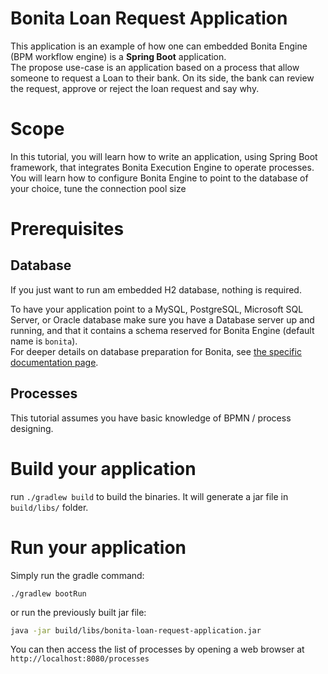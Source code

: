# Bonita Loan Request Application


This application is an example of how one can embedded Bonita Engine (BPM workflow engine)
is a **Spring Boot** application.  
The propose use-case is an application based on a process that allow someone to request
a Loan to their bank. On its side, the bank can review the request, approve or reject the loan request
and say why.


# Scope
In this tutorial, you will learn how to write an application, using Spring Boot framework, that integrates
Bonita Execution Engine to operate processes.  
You will learn how to configure Bonita Engine to point to the database of your choice, tune the connection pool size


# Prerequisites
## Database

If you just want to run am embedded H2 database, nothing is required.

To have your application point to a MySQL, PostgreSQL, Microsoft SQL Server, or Oracle database make sure
you have a Database server up and running, and that it contains a schema reserved for Bonita Engine (default name is `bonita`).  
For deeper details on database preparation for Bonita, see [the specific documentation page](https://documentation.bonitasoft.com/bonita/current/database-configuration).

## Processes
This tutorial assumes you have basic knowledge of BPMN / process designing.


# Build your application
run `./gradlew build` to build the binaries. It will generate a jar file in `build/libs/` folder.


# Run your application
Simply run the gradle command:
```
./gradlew bootRun
```
or run the previously built jar file:
```bash
java -jar build/libs/bonita-loan-request-application.jar
```
You can then access the list of processes by opening a web browser at `http://localhost:8080/processes`